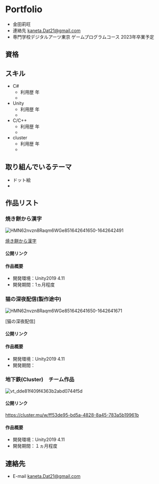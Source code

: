 # Portfolio

- 金田莉旺
- 連絡先 kaneta.Dat21@gmail.com
- 専門学校デジタルアーツ東京 ゲームプログラムコース 2023年卒業予定

## 資格


## スキル
- C#
  - 利用歴 年
  -
- Unity
  - 利用歴 年
  -
- C/C++
  - 利用歴 年
  -
- cluster
  - 利用歴 年
  -

## 取り組んでいるテーマ
- ドット絵
-

## 作品リスト

### 焼き餅から漢字
![HMN62nvzn8Raqm6WGe851642641650-1642642491](https://user-images.githubusercontent.com/82490736/150246386-237b7812-1c57-4101-a75a-7d75a6d7e938.gif)

[焼き餅から漢字](https://github.com/kaneta0626/syougatu)

#### 公開リンク


#### 作品概要

- 開発環境：Unity2019 4.11
- 開発期間：1ヵ月程度


### 猫の深夜配信(製作途中)
![HMN62nvzn8Raqm6WGe851642641650-1642641671](https://user-images.githubusercontent.com/82490736/150245051-bbb925bc-ea76-4bf3-b0e8-fa214f852b9f.gif)

[猫の深夜配信]

#### 公開リンク

#### 作品概要

- 開発環境：Unity2019 4.11
- 開発期間：

### 地下鉄(Cluster)　チーム作品
![vt_dde81f409f4363b2abd0744f5d](https://user-images.githubusercontent.com/82490736/150243293-38f6722a-24a5-48d7-992c-3a77dfa0500f.jpg)

#### 公開リンク
https://cluster.mu/w/ff53de95-bd5a-4828-8a45-783a5b19961b

#### 作品概要

- 開発環境：Unity2019 4.11
- 開発期間：１ヵ月程度



## 連絡先
- E-mail kaneta.Dat21@gmail.com
